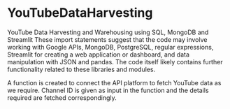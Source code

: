 # YouTubeDataHarvesting
YouTube Data Harvesting and Warehousing using SQL, MongoDB and Streamlit
These import statements suggest that the code may involve working with Google APIs, MongoDB, PostgreSQL, regular expressions, Streamlit for creating a web application or dashboard, and data manipulation with JSON and pandas. The code itself likely contains further functionality related to these libraries and modules.

A function is created to connect the API platform to fetch YouTube data as we require.
Channel ID is given as input in the function and the details required are fetched correspondingly.
